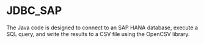 # JDBC_SAP
The Java code is designed to connect to an SAP HANA database, execute a SQL query, and write the results to a CSV file using the OpenCSV library.

